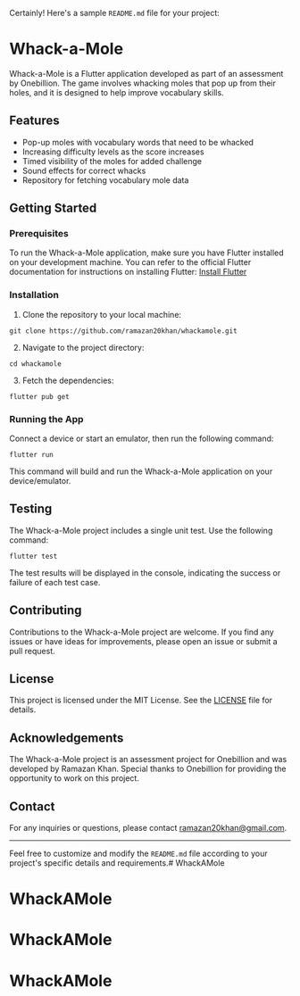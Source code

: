 Certainly! Here's a sample `README.md` file for your project:

# Whack-a-Mole

Whack-a-Mole is a Flutter application developed as part of an assessment by Onebillion. The game involves whacking moles that pop up from their holes, and it is designed to help improve vocabulary skills.

## Features

- Pop-up moles with vocabulary words that need to be whacked
- Increasing difficulty levels as the score increases
- Timed visibility of the moles for added challenge
- Sound effects for correct whacks
- Repository for fetching vocabulary mole data

## Getting Started

### Prerequisites

To run the Whack-a-Mole application, make sure you have Flutter installed on your development machine. You can refer to the official Flutter documentation for instructions on installing Flutter: [Install Flutter](https://flutter.dev/docs/get-started/install)

### Installation

1. Clone the repository to your local machine:

```
git clone https://github.com/ramazan20khan/whackamole.git
```

2. Navigate to the project directory:

```
cd whackamole
```

3. Fetch the dependencies:

```
flutter pub get
```

### Running the App

Connect a device or start an emulator, then run the following command:

```
flutter run
```

This command will build and run the Whack-a-Mole application on your device/emulator.

## Testing

The Whack-a-Mole project includes a single unit test. Use the following command:

```
flutter test
```

The test results will be displayed in the console, indicating the success or failure of each test case.

## Contributing

Contributions to the Whack-a-Mole project are welcome. If you find any issues or have ideas for improvements, please open an issue or submit a pull request.

## License

This project is licensed under the MIT License. See the [LICENSE](LICENSE) file for details.

## Acknowledgements

The Whack-a-Mole project is an assessment project for Onebillion and was developed by Ramazan Khan. Special thanks to Onebillion for providing the opportunity to work on this project.

## Contact

For any inquiries or questions, please contact ramazan20khan@gmail.com.

---

Feel free to customize and modify the `README.md` file according to your project's specific details and requirements.# WhackAMole
# WhackAMole
# WhackAMole
# WhackAMole

